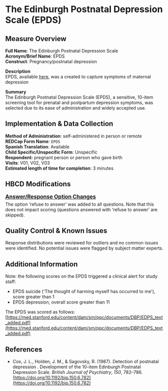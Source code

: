# The Edinburgh Postnatal Depression Scale (EPDS)
## Measure Overview  
**Full Name**: The Edinburgh Postnatal Depression Scale   
**Acronym/Brief Name**: EPDS  
**Construct**: Pregnancy/postnatal depression  

**Description**   
EPDS, available [here](https://downloads.aap.org/AAP/PDF/Postnatal%20Depression%20Scale.pdf), was a created to capture symptoms of maternal depression  

**Summary**   
The Edinburgh Postnatal Depression Scale (EPDS), a sensitive, 10-item screening tool for prenatal and postpartum depression symptoms, was selected due to its ease of administration and widely accepted use.

## Implementation & Data Collection
**Method of Administration**: self-administered in person or remote  
**REDCap Form Name**: `EPDS`  
**Spanish Translation**: Available  
**Child Specific/Unspecific Form**: Unspecific  
**Respondent:** pregnant person or person who gave birth  
**Visits**:  V01, V02, V03  
**Estimated length of time for completion**: 3 minutes

## HBCD Modifications
<p style="font-size: 1.2em; margin: 0 0 5px;"><b><u>Answer/Response Option Changes</u></b></p>
The option ‘refuse to answer’ was added to all questions. Note that this does not impact scoring (questions answered with ‘refuse to answer’ are skipped). 

## Quality Control & Known Issues 
Response distributions were reviewed for outliers and no common issues were identified. No potential issues were flagged by subject matter experts.

## Additional Information
Note: the following scores on the EPDS triggered a clinical alert for study staff:  

  * EPDS suicide ('The thought of harming myself has occurred to me'), score greater than 1
  * EPDS depression, overall score greater than 11

The EPDS was scored as follows: [https://med.stanford.edu/content/dam/sm/ppc/documents/DBP/EDPS_text_added.pdf](https://med.stanford.edu/content/dam/sm/ppc/documents/DBP/EDPS_text_added.pdf)

## References
- Cox, J. L., Holden, J. M., & Sagovsky, R. (1987). Detection of postnatal depression . Development of the 10-item Edinburgh Postnatal Depression Scale. *British Journal of Psychiatry*, *150*, 782–786. [https://doi.org/10.1192/bjp.150.6.782](https://doi.org/10.1192/bjp.150.6.782)
